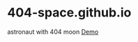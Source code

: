 # 404-space.github.io
 astronaut with 404 moon
 <a href ="https://apurbasbjk30.github.io/404-space.github.io"/>Demo</a>
